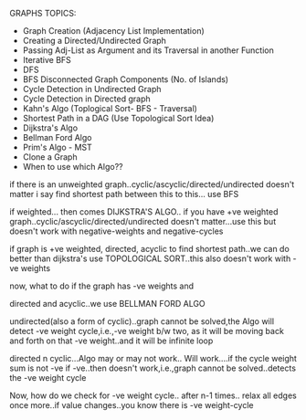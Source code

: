 GRAPHS TOPICS:

* Graph Creation (Adjacency List Implementation)
* Creating a Directed/Undirected Graph
* Passing Adj-List as Argument and its Traversal in another Function
* Iterative BFS
* DFS
* BFS Disconnected Graph Components (No. of Islands)
* Cycle Detection in Undirected Graph
* Cycle Detection in Directed graph
* Kahn's Algo (Toplogical Sort- BFS - Traversal)
* Shortest Path in a DAG (Use Topological Sort Idea)
* Dijkstra's Algo
* Bellman Ford Algo
* Prim's Algo - MST
* Clone a Graph
* When to use which Algo??



if there is an unweighted graph..cyclic/ascyclic/directed/undirected doesn't matter
i say find shortest path between this to this...
use BFS

if weighted...
then comes DIJKSTRA'S ALGO..
if you have +ve weighted graph..cyclic/ascyclic/directed/undirected doesn't matter...use this
but doesn't work with negative-weights and negative-cycles

if graph is +ve weighted, directed, acyclic to find shortest path..we can do better than dijkstra's
use TOPOLOGICAL SORT..this also doesn't work with -ve weights


now, what to do if the graph has -ve weights and
 
directed and acyclic..we use BELLMAN FORD ALGO

undirected(also a form of cyclic)..graph cannot be solved,the Algo will detect -ve weight cycle,i.e.,-ve weight b/w two,
as it will be moving back and forth on that -ve weight..and it will be infinite loop

directed n cyclic...Algo may or may not work..
Will work....if the cycle weight sum is not -ve
if -ve..then doesn't work,i.e.,graph cannot be solved..detects the -ve weight cycle

Now, how do we check for -ve weight cycle..
after n-1 times..
relax all edges once more..if value changes..you know there is -ve weight-cycle

